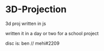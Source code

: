 # 3D-Projection
3d proj written in js

written it in a day or two for a school project


disc is:
ben // mehi#2209
